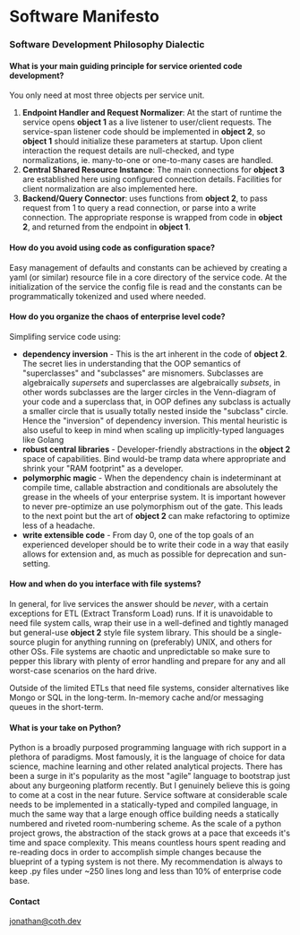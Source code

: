 # Software Manifesto

### Software Development Philosophy Dialectic

#### What is your main guiding principle for service oriented code development?

You only need at most three objects per service unit.
1. **Endpoint Handler and Request Normalizer**: At the start of runtime the service opens **object 1** as a live listener to user/client requests. The service-span listener code should be implemented in **object 2**, so **object 1** should initialize these parameters at startup. Upon client interaction the request details are null-checked, and type normalizations, ie. many-to-one or one-to-many cases are handled.
2. **Central Shared Resource Instance**: The main connections for **object 3** are established here using configured connection details. Facilities for client normalization are also implemented here.
3. **Backend/Query Connector**: uses functions from **object 2**, to pass request from 1 to query a read connection, or parse into a write connection. The appropriate response is wrapped from code in **object 2**, and returned from the endpoint in **object 1**.

#### How do you avoid using code as configuration space?

Easy management of defaults and constants can be achieved by creating a yaml (or similar) resource file in a core directory of the service code. At the initialization of the service the config file is read and the constants can be programmatically tokenized and used where needed.

#### How do you organize the chaos of enterprise level code?

Simplifing service code using:
- **dependency inversion** - This is the art inherent in the code of **object 2**. The secret lies in understanding that the OOP semantics of "superclasses" and "subclasses" are misnomers. Subclasses are algebraically *supersets* and superclasses are algebraically *subsets*, in other words subclasses are the larger circles in the Venn-diagram of your code and a superclass that, in OOP defines any subclass is actually a smaller circle that is usually totally nested inside the "subclass" circle. Hence the "inversion" of dependency inversion. This mental heuristic is also useful to keep in mind when scaling up implicitly-typed languages like Golang
- **robust central libraries** - Developer-friendly abstractions in the **object 2** space of capabilities. Bind would-be tramp data where appropriate and shrink your "RAM footprint" as a developer.
- **polymorphic magic** - When the dependency chain is indeterminant at compile time, callable abstraction and conditionals are absolutely the grease in the wheels of your enterprise system. It is important however to never pre-optimize an use polymorphism out of the gate. This leads to the next point but the art of **object 2** can make refactoring to optimize less of a headache.
- **write extensible code** - From day 0, one of the top goals of an experienced developer should be to write their code in a way that easily allows for extension and, as much as possible for deprecation and sun-setting.

#### How and when do you interface with file systems?

In general, for live services the answer should be *never*, with a certain exceptions for ETL (Extract Transform Load) runs. If it is unavoidable to need file system calls, wrap their use in a well-defined and tightly managed but general-use **object 2** style file system library. This should be a single-source plugin for anything running on (preferably) UNIX, and others for other OSs. File systems are chaotic and unpredictable so make sure to pepper this library with plenty of error handling and prepare for any and all worst-case scenarios on the hard drive.

Outside of the limited ETLs that need file systems, consider alternatives like Mongo or SQL in the long-term. In-memory cache and/or messaging queues in the short-term.

#### What is your take on Python?

Python is a broadly purposed programming language with rich support in a plethora of paradigms. Most famously, it is the language of choice for data science, machine learning and other related analytical projects. There has been a surge in it's popularity as the most "agile" language to bootstrap just about any burgeoning platform recently. But I genuinely believe this is going to come at a cost in the near future. Service software at considerable scale needs to be implemented in a statically-typed and compiled language, in much the same way that a large enough office building needs a statically numbered and riveted room-numbering scheme. As the scale of a python project grows, the abstraction of the stack grows at a pace that exceeds it's time and space complexity. This means countless hours spent reading and re-reading docs in order to accomplish simple changes because the blueprint of a typing system is not there. My recommendation is always to keep .py files under ~250 lines long and less than 10% of enterprise code base.


#### Contact
jonathan@coth.dev
